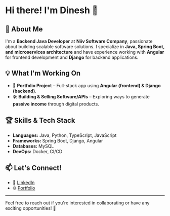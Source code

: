 # Hi there! I'm Dinesh 👋

## 🚀 About Me
I'm a **Backend Java Developer** at **Niiv Software Company**, passionate about building scalable software solutions. I specialize in **Java, Spring Boot, and microservices architecture** and have experience working with **Angular** for frontend development and **Django** for backend applications.

## 💡 What I'm Working On
- 🎨 **Portfolio Project** – Full-stack app using **Angular (frontend) & Django (backend)**.
- 🛠️ **Building & Selling Software/APIs** – Exploring ways to generate **passive income** through digital products.

## 🏆 Skills & Tech Stack
- **Languages:** Java, Python, TypeScript, JavaScript
- **Frameworks:** Spring Boot, Django, Angular
- **Databases:** MySQL
- **DevOps:** Docker, CI/CD

## 📫 Let's Connect!
- 💼 [LinkedIn](https://www.linkedin.com/in/dinesh-kumar-92766a318/)
- 🌐 [Portfolio](https://dineshnd-portfolio.vercel.app/home)

---
Feel free to reach out if you're interested in collaborating or have any exciting opportunities! 🚀
